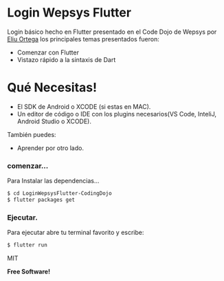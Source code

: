 # Login Wepsys Flutter
Login básico hecho en Flutter presentado en el Code Dojo de Wepsys por [Eliu Ortega] los principales temas presentados fueron:

 - Comenzar con Flutter
 - Vistazo rápido a la sintaxis de Dart

# Qué Necesitas!

 - El SDK de Android o XCODE (si estas en MAC).
 - Un editor de código o IDE con los plugins necesarios(VS Code, InteliJ, Android Studio o XCODE).

También puedes:
 - Aprender por otro lado.

### comenzar...

Para Instalar las dependencias...

```sh
$ cd LoginWepsysFlutter-CodingDojo
$ flutter packages get
```

### Ejecutar.

Para ejecutar abre tu terminal favorito y escribe:

```sh
$ flutter run
```

MIT

**Free Software!**

  [Eliu Ortega]: <https://github.com/MelloMarziano>




